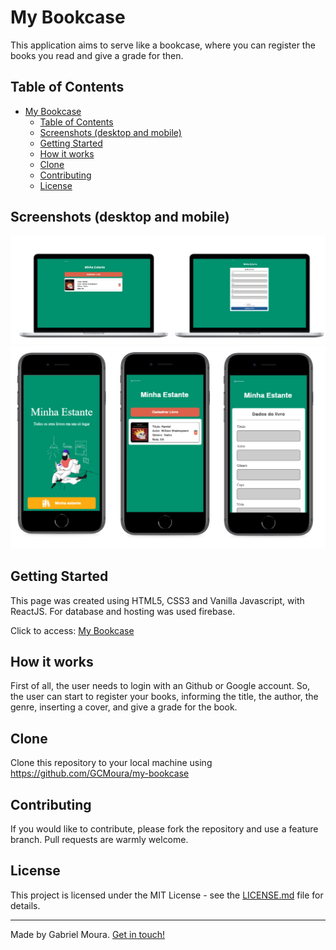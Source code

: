 # My Bookcase
This application aims to serve like a bookcase, where you can register the books you read and give a grade for then. 

## Table of Contents
- [My Bookcase](#my-bookcase)
  - [Table of Contents](#table-of-contents)
  - [Screenshots (desktop and mobile)](#screenshots-desktop-and-mobile)
  - [Getting Started](#getting-started)
  - [How it works](#how-it-works)
  - [Clone](#clone)
  - [Contributing](#contributing)
  - [License](#license)

## Screenshots (desktop and mobile)
![Screenshot-1](https://raw.githubusercontent.com/GCMoura/my-bookcase/master/screenshots/screenshot1.png)
![Screenshot-2](https://raw.githubusercontent.com/GCMoura/my-bookcase/master/screenshots/screenshot2.png)

## Getting Started
This page was created using HTML5, CSS3 and Vanilla Javascript, with ReactJS. For database and hosting was used firebase.

Click to access: [My Bookcase](https://mybookcaseproject.web.app/)

## How it works

First of all, the user needs to login with an Github or Google account. So, the user can start to register your books, informing the title, the author, the genre, inserting a cover, and give a grade for the book.

## Clone
Clone this repository to your local machine using https://github.com/GCMoura/my-bookcase

## Contributing
If you would like to contribute, please fork the repository and use a feature branch. Pull requests are warmly welcome.

## License
This project is licensed under the MIT License - see the [LICENSE.md](LICENSE.md) file for details.

---
Made by Gabriel Moura. [Get in touch!](https://www.linkedin.com/in/gabriel-moura-b45b90150/)
